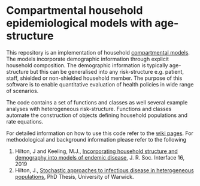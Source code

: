 # Compartmental household epidemiological models with age-structure

This repository is an implementation of household [compartmental
models](https://en.wikipedia.org/wiki/Compartmental_models_in_epidemiology).
The models incorporate demographic information through explicit household
composition. The demographic information is typically age-structure but this
can be generalised into any risk-structure e.g. patient, staff, shielded
or non-shielded household member. The purpose of this software is to enable
quantitative evaluation of health policies in wide range of scenarios.

The code contains a set of functions and classes as well several example
analyses with heterogeneous risk-structure. Functions and classes automate the
construction of objects defining household populations and rate equations.

For detailed information on how to use this code refer to the [wiki
pages](https://github.com/JBHilton/covid-19-in-households-public/wiki). For
methodological and background information please refer to the following

1. Hilton, J and Keeling, M.J., [Incorporating household structure and demography
into models of endemic
disease](https://royalsocietypublishing.org/doi/10.1098/rsif.2019.0317), J. R.
Soc. Interface 16, 2019
1. Hilton, J., [Stochastic approaches to infectious disease in heterogeneous
populations](http://wrap.warwick.ac.uk/147970/), PhD Thesis, University of
Warwick.

